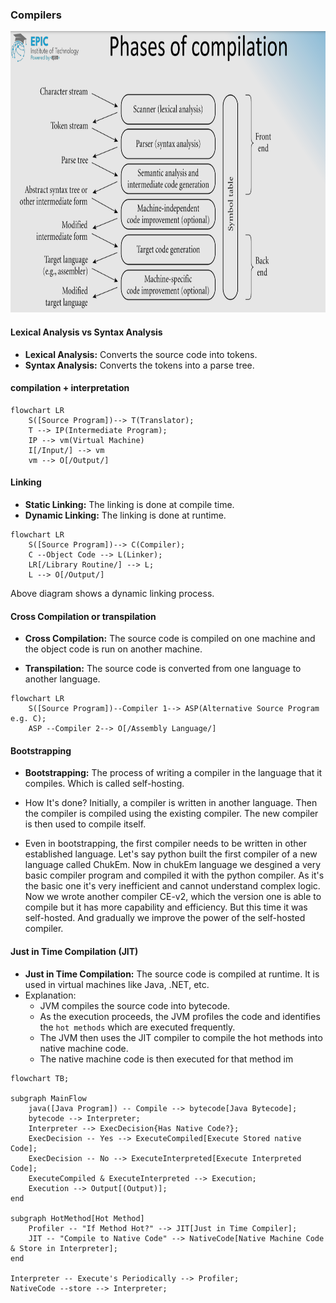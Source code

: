 ### Compilers
<img src="compilation_phases.png" width="600" height="450" style="filter: brightness(90%);">

#### Lexical Analysis vs Syntax Analysis
- **Lexical Analysis:** Converts the source code into tokens.
- **Syntax Analysis:** Converts the tokens into a parse tree.

#### compilation + interpretation
```mermaid
flowchart LR
    S([Source Program])--> T(Translator);
    T --> IP(Intermediate Program);
    IP --> vm(Virtual Machine)
    I[/Input/] --> vm
    vm --> O[/Output/]
```

#### Linking
- **Static Linking:** The linking is done at compile time.
- **Dynamic Linking:** The linking is done at runtime.

```mermaid
flowchart LR
    S([Source Program])--> C(Compiler);
    C --Object Code --> L(Linker);
    LR[/Library Routine/] --> L;
    L --> O[/Output/]
```

Above diagram shows a dynamic linking process.

#### Cross Compilation or transpilation
- **Cross Compilation:** The source code is compiled on one machine and the object code is run on another machine.

- **Transpilation:** The source code is converted from one language to another language.

```mermaid
flowchart LR
    S([Source Program])--Compiler 1--> ASP(Alternative Source Program e.g. C);
    ASP --Compiler 2--> O[/Assembly Language/]
```

#### Bootstrapping
- **Bootstrapping:** The process of writing a compiler in the language that it compiles. Which is called self-hosting.
- How It's done? Initially, a compiler is written in another language. Then the compiler is compiled using the existing compiler. The new compiler is then used to compile itself.

- Even in bootstrapping, the first compiler needs to be written in other established language. Let's say python built the first compiler of a new language called ChukEm. Now in chukEm language we desgined a very basic compiler program and compiled it with the python compiler. 
As it's the basic one it's very inefficient and cannot understand complex logic. Now we wrote another compiler CE-v2, which the version one is able to compile but it has more capability and efficiency. But this time it was self-hosted. And gradually we improve the power of the self-hosted compiler.

#### Just in Time Compilation (JIT)
- **Just in Time Compilation:** The source code is compiled at runtime. It is used in virtual machines like Java, .NET, etc.
- Explanation:
    - JVM compiles the source code into bytecode.
    - As the execution proceeds, the JVM profiles the code and identifies the `hot methods` which are executed frequently.
    - The JVM then uses the JIT compiler to compile the hot methods into native machine code.
    - The native machine code is then executed for that method im


```mermaid
flowchart TB;

subgraph MainFlow
    java([Java Program]) -- Compile --> bytecode[Java Bytecode];
    bytecode --> Interpreter;
    Interpreter --> ExecDecision{Has Native Code?};
    ExecDecision -- Yes --> ExecuteCompiled[Execute Stored native Code];
    ExecDecision -- No --> ExecuteInterpreted[Execute Interpreted Code];
    ExecuteCompiled & ExecuteInterpreted --> Execution;
    Execution --> Output[(Output)];
end

subgraph HotMethod[Hot Method]
    Profiler -- "If Method Hot?" --> JIT[Just in Time Compiler];
    JIT -- "Compile to Native Code" --> NativeCode[Native Machine Code & Store in Interpreter];
end

Interpreter -- Execute's Periodically --> Profiler;
NativeCode --store --> Interpreter;
```
